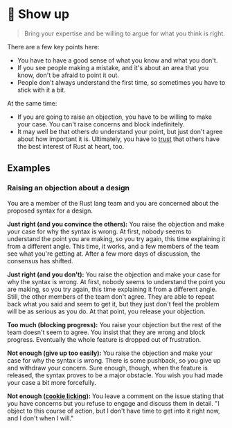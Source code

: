 # 👋 Show up

> Bring your expertise and be willing to argue for what you think is right.

There are a few key points here:

* You have to have a good sense of what you know and what you don't.
* If you see people making a mistake, and it's about an area that you know, don't be afraid to point it out.
* People don't always understand the first time, so sometimes you have to stick with it a bit.

At the same time:

* If you are going to raise an objection, you have to be willing to make your case. You can't raise concerns and block indefinitely.
* It may well be that others *do* understand your point, but just don't agree about how important it is. Ultimately, you have to [trust] that others have the best interest of Rust at heart, too.

[trust]: ./trust_and_delegate.md

## Examples

### Raising an objection about a design

You are a member of the Rust lang team and you are concerned about the proposed syntax for a design.

**Just right (and you convince the others):** You raise the objection and make your case for why the syntax is wrong. At first, nobody seems to understand the point you are making, so you try again, this time explaining it from a different angle. This time, it works, and a few members of the team see what you're getting at. After a few more days of discussion, the consensus has shifted.

**Just right (and you don't):** You raise the objection and make your case for why the syntax is wrong. At first, nobody seems to understand the point you are making, so you try again, this time explaining it from a different angle. Still, the other members of the team don't agree. They are able to repeat back what you said and seem to get it, but they just don't feel the problem will be as serious as you do. At that point, you release your objection.

**Too much (blocking progress):** You raise your objection but the rest of the team doesn't seem to agree. You insist that they are wrong and block progress. Eventually the whole feature is dropped out of frustration.

**Not enough (give up too easily):** You raise the objection and make your case for why the syntax is wrong. There is some pushback, so you give up and withdraw your concern. Sure enough, though, when the feature is released, the syntax proves to be a major obstacle. You wish you had made your case a bit more forcefully.

**Not enough ([cookie licking]):** You leave a comment on the issue stating that you have concerns but you refuse to engage and discuss them in detail. "I object to this course of action, but I don't have time to get into it right now, and I don't when I will."

[cookie licking]: https://devblogs.microsoft.com/oldnewthing/20091201-00/?p=15843